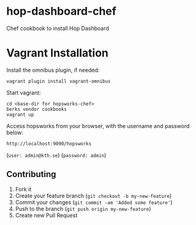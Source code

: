 hop-dashboard-chef
==================

Chef cookbook to install Hop Dashboard


Vagrant Installation
==================
Install the omnibus plugin, if needed:
````
vagrant plugin install vagrant-omnibus
````

Start vagrant:
````
cd <base-dir for hopsworks-chef>
berks vendor cookbooks
vagrant up
````
Access hopsworks from your browser, with the username and password below:

````
http://localhost:9090/hopsworks
````
(`user: admin@kth.se`)
(`password: admin`)



## Contributing

1. Fork it
2. Create your feature branch (`git checkout -b my-new-feature`)
3. Commit your changes (`git commit -am 'Added some feature'`)
4. Push to the branch (`git push origin my-new-feature`)
5. Create new Pull Request
